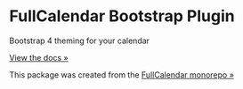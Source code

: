 
# FullCalendar Bootstrap Plugin

Bootstrap 4 theming for your calendar

[View the docs &raquo;](https://fullcalendar.io/docs/bootstrap4)

This package was created from the [FullCalendar monorepo &raquo;](https://github.com/fullcalendar/fullcalendar)
